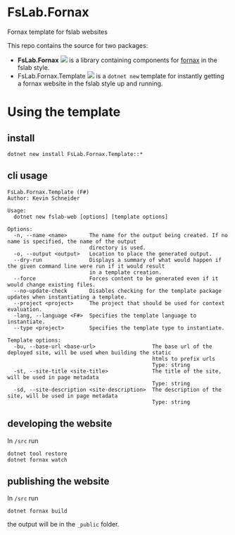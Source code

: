 # FsLab.Fornax

Fornax template for fslab websites

This repo contains the source for two packages:
- **FsLab.Fornax** [![](https://img.shields.io/nuget/v/FsLab.Fornax)](https://www.nuget.org/packages/FsLab.Fornax/) is a library containing components for [fornax]() in the fslab style.
- FsLab.Fornax.Template [![](https://img.shields.io/nuget/v/FsLab.Fornax.Template)](https://www.nuget.org/packages/FsLab.Fornax.Template/) is a `dotnet new` template for instantly getting a fornax website in the fslab style up and running.

# Using the template

## install

`dotnet new install FsLab.Fornax.Template::*`

## cli usage

```
FsLab.Fornax.Template (F#)
Author: Kevin Schneider

Usage:
  dotnet new fslab-web [options] [template options]

Options:
  -n, --name <name>       The name for the output being created. If no name is specified, the name of the output
                          directory is used.
  -o, --output <output>   Location to place the generated output.
  --dry-run               Displays a summary of what would happen if the given command line were run if it would result
                          in a template creation.
  --force                 Forces content to be generated even if it would change existing files.
  --no-update-check       Disables checking for the template package updates when instantiating a template.
  --project <project>     The project that should be used for context evaluation.
  -lang, --language <F#>  Specifies the template language to instantiate.
  --type <project>        Specifies the template type to instantiate.

Template options:
  -bu, --base-url <base-url>                  The base url of the deployed site, will be used when building the static
                                              htmls to prefix urls
                                              Type: string
  -st, --site-title <site-title>              The title of the site, will be used in page metadata
                                              Type: string
  -sd, --site-description <site-description>  The description of the site, will be used in page metadata
                                              Type: string
```

## developing the website

In `/src` run

```
dotnet tool restore
dotnet fornax watch
```

## publishing the website

In `/src` run

```
dotnet fornax build
```

the output will be in the `_public` folder.
